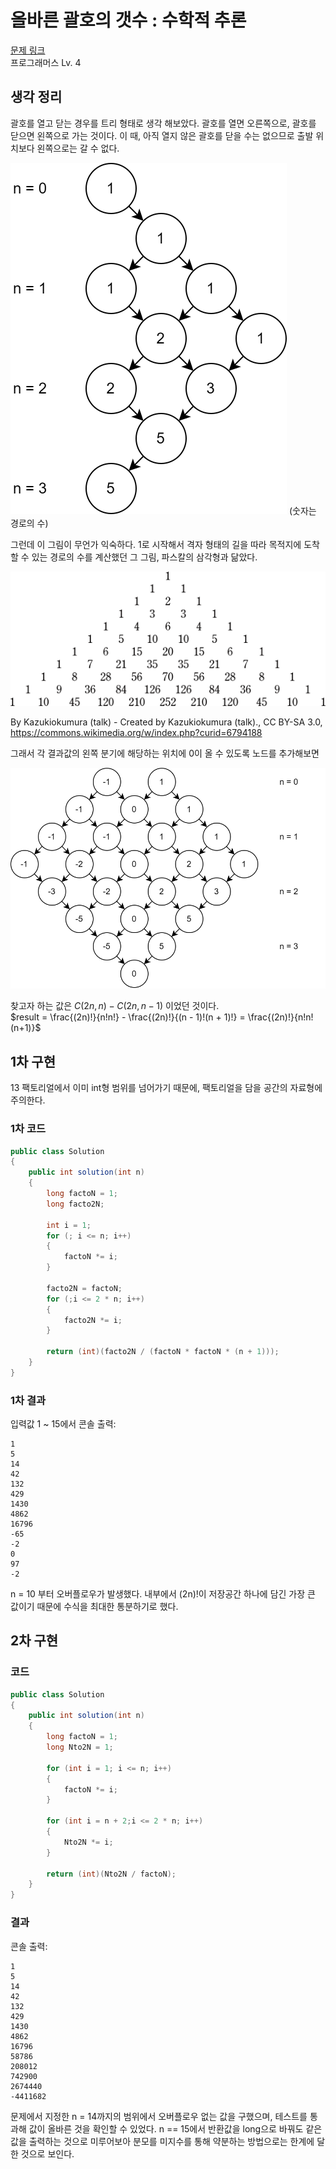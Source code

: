 # 올바른 괄호의 갯수 : 수학적 추론

[문제 링크](https://school.programmers.co.kr/learn/courses/30/lessons/12929)  
프로그래머스 Lv. 4

## 생각 정리

괄호를 열고 닫는 경우를 트리 형태로 생각 해보았다. 괄호를 열면 오른쪽으로, 괄호를 닫으면 왼쪽으로 가는 것이다. 이 때, 아직 열지 않은 괄호를 닫을 수는 없으므로 출발 위치보다 왼쪽으로는 갈 수 없다.

![처음 그래프](./괄호여닫기1차.svg) (숫자는 경로의 수)

그런데 이 그림이 무언가 익숙하다. 1로 시작해서 격자 형태의 길을 따라 목적지에 도착할 수 있는 경로의 수를 계산했던 그 그림, 파스칼의 삼각형과 닮았다.

![파스칼의 삼각형](./Pascal_triangle.svg)

By Kazukiokumura (talk) - Created by Kazukiokumura (talk)., CC BY-SA 3.0, <https://commons.wikimedia.org/w/index.php?curid=6794188>

그래서 각 결과값의 왼쪽 분기에 해당하는 위치에 0이 올 수 있도록 노드를 추가해보면

![두번째 그래프](./괄호여닫기2차.svg)

찾고자 하는 값은 $C(2n, n) - C(2n, n-1)$ 이었던 것이다.  
$result = \frac{(2n)!}{n!n!} - \frac{(2n)!}{(n - 1)!(n + 1)!}
= \frac{(2n)!}{n!n!(n+1)}$

## 1차 구현

13 팩토리얼에서 이미 int형 범위를 넘어가기 때문에, 팩토리얼을 담을 공간의 자료형에 주의한다.

### 1차 코드

```C#
public class Solution
{
    public int solution(int n)
    {
        long factoN = 1;
        long facto2N;

        int i = 1;
        for (; i <= n; i++)
        {
            factoN *= i;
        }

        facto2N = factoN;
        for (;i <= 2 * n; i++)
        {
            facto2N *= i;
        }

        return (int)(facto2N / (factoN * factoN * (n + 1)));
    }
}
```

### 1차 결과

입력값 1 ~ 15에서 콘솔 출력:

```text
1
5
14
42
132
429
1430
4862
16796
-65
-2
0
97
-2
```

n = 10 부터 오버플로우가 발생했다. 내부에서 (2n)!이 저장공간 하나에 담긴 가장 큰 값이기 때문에 수식을 최대한 통분하기로 했다.

## 2차 구현

### 코드

```C#
public class Solution
{
    public int solution(int n)
    {
        long factoN = 1;
        long Nto2N = 1;

        for (int i = 1; i <= n; i++)
        {
            factoN *= i;
        }

        for (int i = n + 2;i <= 2 * n; i++)
        {
            Nto2N *= i;
        }

        return (int)(Nto2N / factoN);
    }
}
```

### 결과

콘솔 출력:

```text
1
5
14
42
132
429
1430
4862
16796
58786
208012
742900
2674440
-4411682
```

문제에서 지정한 n = 14까지의 범위에서 오버플로우 없는 값을 구했으며, 테스트를 통과해 값이 올바른 것을 확인할 수 있었다. n == 15에서 반환값을 long으로 바꿔도 같은 값을 출력하는 것으로 미루어보아 분모를 미지수를 통해 약분하는 방법으로는 한계에 달한 것으로 보인다.
